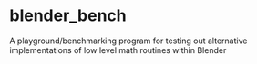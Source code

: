 # blender_bench
A playground/benchmarking program for testing out alternative implementations of low level math routines within Blender
